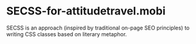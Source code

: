 # SECSS-for-attitudetravel.mobi
SECSS is an approach (inspired by traditional on-page SEO principles) to writing CSS classes based on literary metaphor.
